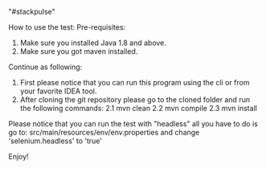 
"#stackpulse" 

How to use the test:
Pre-requisites:
1. Make sure you installed Java 1.8 and above.
2. Make sure you got maven installed.

Continue as following:
1. First please notice that you can run this program using the cli or from your favorite IDEA tool.
2. After cloning the git repository please go to the cloned folder and run the following commands:
    2.1 mvn clean
    2.2 mvn compile
    2.3 mvn install

Please notice that you can run the test with "headless" all you have to do is go to:
src/main/resources/env/env.properties and change 'selenium.headless' to 'true'

Enjoy!